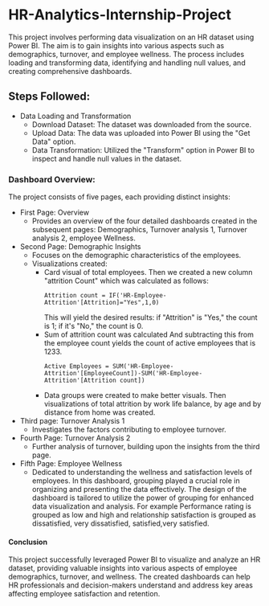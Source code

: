 # HR-Analytics-Internship-Project
This project involves performing data visualization on an HR dataset using Power BI. The aim is to gain insights into various aspects such as demographics, turnover, and employee wellness. The process includes loading and transforming data, identifying and handling null values, and creating comprehensive dashboards.
## Steps Followed:
* Data Loading and Transformation
  - Download Dataset: The dataset was downloaded from the source.
  - Upload Data: The data was uploaded into Power BI using the "Get Data" option.
  - Data Transformation: Utilized the "Transform" option in Power BI to inspect and handle null values in the dataset.
### Dashboard Overview: 
The project consists of five pages, each providing distinct insights:
* First Page: Overview
  - Provides an overview of the four detailed dashboards created in the subsequent pages: Demographics, Turnover analysis 1, Turnover analysis 2, employee Wellness.
* Second Page: Demographic Insights
  - Focuses on the demographic characteristics of the employees.
  - Visualizations created:
    - Card visual of total employees. Then we created a new column "attrition Count" which was calculated as follows:
      ``` dax
      Attrition count = IF('HR-Employee-Attrition'[Attrition]="Yes",1,0)
      ```
      This will yield the desired results: if "Attrition" is "Yes," the count is 1; if it's "No," the count is 0.
    - Sum of attrition count was calculated And subtracting this from the employee count yields the count of active employees that is 1233.
      ``` dax
      Active Employees = SUM('HR-Employee-Attrition'[EmployeeCount])-SUM('HR-Employee-Attrition'[Attrition count])
      ```
    - Data groups were created to make better visuals. Then visualizations of total attrition by work life balance, by age and by distance from home was created.
* Third page: Turnover Analysis 1
  - Investigates the factors contributing to employee turnover.
* Fourth Page: Turnover Analysis 2
  - Further analysis of turnover, building upon the insights from the third page.
* Fifth Page: Employee Wellness
  - Dedicated to understanding the wellness and satisfaction levels of employees. In this dashboard, grouping played a crucial role in organizing and presenting the data effectively. The 
    design of the dashboard is tailored to utilize the power of grouping for enhanced data visualization and analysis. For example Performance rating is grouped as low and high and 
    relationship satisfaction is grouped as dissatisfied, very dissatisfied, satisfied,very satisfied.
#### Conclusion
This project successfully leveraged Power BI to visualize and analyze an HR dataset, providing valuable insights into various aspects of employee demographics, turnover, and wellness. The created dashboards can help HR professionals and decision-makers understand and address key areas affecting employee satisfaction and retention.
